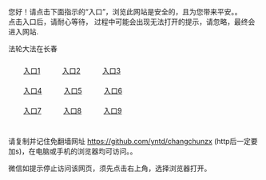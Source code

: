 您好！请点击下面指示的“入口”，浏览此网站是安全的，且为您带来平安。。 <br/>
点击入口后，请耐心等待， 过程中可能会出现无法打开的提示，请忽略，最终会进入网站. </br>

法轮大法在长春<br/>
<div style="padding:10px"><a style="margin:20px" target="_blank" href="https://d1tm1s3tq6w1iq.cloudfront.net/2Qpsp?loxar" id="ccLink1" rel="nofollow">入口1</a> <a target="_blank" style="margin:20px" href="https://d2j7zk13o0bku7.cloudfront.net/2Qpsp?koxbjlx" id="ccLink2" rel="nofollow">入口2</a> <a style="margin:20px" target="_blank" href="https://d21sv6z4hfsj25.cloudfront.net/2Qpsp?obumjw" id="ccLink3" rel="nofollow">入口3</a></div>

<div style="padding:10px" ><a style="margin:20px" target="_blank" href="https://d1tm1s3tq6w1iq.cloudfront.net/2Qpsp?loxar" id="ccLink4" rel="nofollow">入口4</a> <a style="margin:20px" href="https://d2j7zk13o0bku7.cloudfront.net/2Qpsp?koxbjlx" target="_blank" id="ccLink5" rel="nofollow">入口5</a> <a style="margin:20px" href="https://d21sv6z4hfsj25.cloudfront.net/2Qpsp?obumjw" target="_blank" id="ccLink6" rel="nofollow">入口6</a></div>

<div style="padding:10px"><a style="margin:20px" target="_blank" href="https://d1tm1s3tq6w1iq.cloudfront.net/2Qpsp?loxar" id="ccLink7" rel="nofollow">入口7</a> <a style="margin:20px" href="https://d2j7zk13o0bku7.cloudfront.net/2Qpsp?koxbjlx" target="_blank" id="ccLink8" rel="nofollow">入口8</a> <a style="margin:20px" target="_blank" href="https://d21sv6z4hfsj25.cloudfront.net/2Qpsp?obumjw" id="ccLink9" rel="nofollow">入口9</a></div>

<br/>



请复制并记住免翻墙网址 https://github.com/yntd/changchunzx (http后一定要加s)，在电脑或手机的浏览器均可访问。。<br/>

微信如提示停止访问该网页，须先点击右上角，选择浏览器打开。
